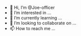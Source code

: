 - 👋 Hi, I’m @Joe-officer
- 👀 I’m interested in ...
- 🌱 I’m currently learning ...
- 💞️ I’m looking to collaborate on ...
- 📫 How to reach me ...

<!---
Joe-officer/Joe-officer is a ✨ special ✨ repository because its `README.md` (this file) appears on your GitHub profile.
You can click the Preview link to take a look at your changes.
--->
